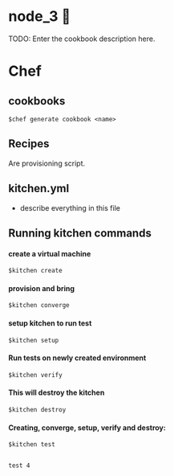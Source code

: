 # node_3 :taco:

TODO: Enter the cookbook description here.

# Chef

## cookbooks
    $chef generate cookbook <name>

## Recipes
Are provisioning script.

## kitchen.yml
- describe everything in this file

## Running  kitchen commands

#### create a virtual machine
    $kitchen create

#### provision and bring

    $kitchen converge

#### setup kitchen to run test
    $kitchen setup

#### Run tests on newly created environment
    $kitchen verify

#### This will destroy the kitchen
    $kitchen destroy

#### Creating, converge, setup, verify and destroy:
    $kitchen test


    test 4
